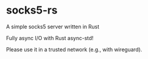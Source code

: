 # socks5-rs
A simple socks5 server written in Rust

Fully async I/O with Rust async-std!

Please use it in a trusted network (e.g., with wireguard).
